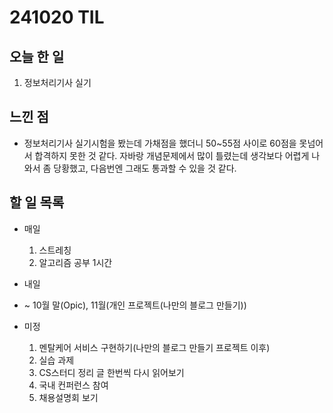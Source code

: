 # 241020 TIL

## 오늘 한 일
1. 정보처리기사 실기

## 느낀 점
  - 정보처리기사 실기시험을 봤는데 가채점을 했더니 50~55점 사이로 60점을 못넘어서 합격하지 못한 것 같다. 자바랑 개념문제에서 많이 틀렸는데 생각보다 어렵게 나와서 좀 당황했고, 다음번엔 그래도 통과할 수 있을 것 같다.

## 할 일 목록
  - 매일
    1. 스트레칭
    2. 알고리즘 공부 1시간

  - 내일
  
  - ~ 10월 말(Opic), 11월(개인 프로젝트(나만의 블로그 만들기))

  - 미정
    1. 멘탈케어 서비스 구현하기(나만의 블로그 만들기 프로젝트 이후)
    2. 실습 과제
    3. CS스터디 정리 글 한번씩 다시 읽어보기
    4. 국내 컨퍼런스 참여
    5. 채용설명회 보기